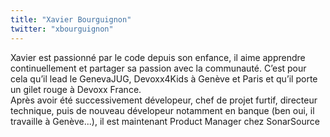 ```yaml
---
title: "Xavier Bourguignon"
twitter: "xbourguignon"
---
```


Xavier est passionné par le code depuis son enfance, il aime apprendre
continuellement et partager sa passion avec la communauté. C’est pour
cela qu’il lead le GenevaJUG, Devoxx4Kids à Genève et Paris et qu’il
porte un gilet rouge à Devoxx France.  
Après avoir été successivement dévelopeur, chef de projet furtif,
directeur technique, puis de nouveau dévelopeur notamment en banque (ben
oui, il travaille à Genève...), il est maintenant Product Manager chez
SonarSource
